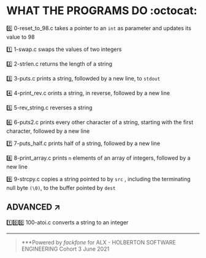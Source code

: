 # WHAT THE PROGRAMS DO :octocat:

:zero: 0-reset_to_98.c takes a pointer to an `int` as parameter and updates its value to 98 

:one: 1-swap.c swaps the values of two integers

:two: 2-strlen.c returns the length of a string

:three: 3-puts.c prints a string, followded by a new line, to `stdout`

:four: 4-print_rev.c orints a string, in reverse, followed by a new line

:five: 5-rev_string.c reverses a string

:six: 6-puts2.c prints every other character of a string, starting with the first character, followed by a new line

:seven: 7-puts_half.c prints half of a string, followed by a new line

:eight: 8-print_array.c prints `n` elements of an array of integers, followed by a new line

:nine: 9-strcpy.c copies a string pointed to by `src` , including the terminating null byte `(\0)`, to the buffer pointed by `dest`


## ADVANCED ↗️

:one::zero::zero: 100-atoi.c converts a string to an integer


******************************************************************************************************
> ***Powered by *fackfone* for ALX - HOLBERTON SOFTWARE ENGINEERING Cohort 3 June 2021
